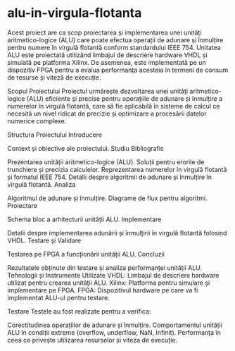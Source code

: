 # alu-in-virgula-flotanta
Acest proiect are ca scop proiectarea și implementarea unei unități aritmetico-logice (ALU) care poate efectua operații de adunare și înmulțire pentru numere în virgulă flotantă conform standardului IEEE 754. Unitatea ALU este proiectată utilizând limbajul de descriere hardware VHDL și simulată pe platforma Xilinx. De asemenea, este implementată pe un dispozitiv FPGA pentru a evalua performanța acesteia în termeni de consum de resurse și viteză de execuție.

Scopul Proiectului
Proiectul urmărește dezvoltarea unei unități aritmetico-logice (ALU) eficiente și precise pentru operațiile de adunare și înmulțire a numerelor în virgulă flotantă, care să fie aplicabilă în sisteme de calcul ce necesită un nivel ridicat de precizie și optimizare a procesării datelor numerice complexe.

Structura Proiectului
Introducere

Context și obiective ale proiectului.
Studiu Bibliografic

Prezentarea unității aritmetico-logice (ALU).
Soluții pentru erorile de trunchiere și precizia calculelor.
Reprezentarea numerelor în virgulă flotantă și formatul IEEE 754.
Detalii despre algoritmii de adunare și înmulțire în virgulă flotantă.
Analiza

Algoritmul de adunare și înmulțire.
Diagrame de flux pentru algoritmi.
Proiectare

Schema bloc a arhitecturii unității ALU.
Implementare

Detalii despre implementarea adunării și înmulțirii în virgulă flotantă folosind VHDL.
Testare și Validare

Testarea pe FPGA a funcționării unității ALU.
Concluzii

Rezultatele obținute din testare și analiza performanței unității ALU.
Tehnologii și Instrumente Utilizate
VHDL: Limbajul de descriere hardware utilizat pentru crearea unității ALU.
Xilinx: Platforma pentru simulare și implementare pe FPGA.
FPGA: Dispozitivul hardware pe care va fi implementat ALU-ul pentru testare.

Testare
Testele au fost realizate pentru a verifica:

Corectitudinea operațiilor de adunare și înmulțire.
Comportamentul unității ALU în condiții extreme (overflow, underflow, NaN, Infinit).
Performanța în ceea ce privește utilizarea resurselor și viteza de execuție.
